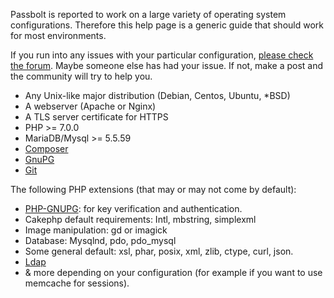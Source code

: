 Passbolt is reported to work on a large variety of operating system configurations.
Therefore this help page is a generic guide that should work for most environments.

If you run into any issues with your particular configuration,
[please check the forum](https://community.passbolt.com/c/installation-issues).
Maybe someone else has had your issue. If not, make a post and the community will try to help you.

- Any Unix-like major distribution (Debian, Centos, Ubuntu, *BSD)
- A webserver (Apache or Nginx)
- A TLS server certificate for HTTPS
- PHP >= 7.0.0
- MariaDB/Mysql >= 5.5.59
- [Composer](https://getcomposer.org/download/)
- [GnuPG](https://gnupg.org/)
- [Git](https://git-scm.com/)

The following PHP extensions (that may or may not come by default):
- [PHP-GNUPG](http://php.net/manual/en/gnupg.installation.php): for key verification and authentication.
- Cakephp default requirements: Intl, mbstring, simplexml
- Image manipulation: gd or imagick
- Database: Mysqlnd, pdo, pdo_mysql
- Some general default: xsl, phar, posix, xml, zlib, ctype, curl, json.
- [Ldap](https://secure.php.net/manual/en/ldap.installation.php)
- & more depending on your configuration (for example if you want to use memcache for sessions).
